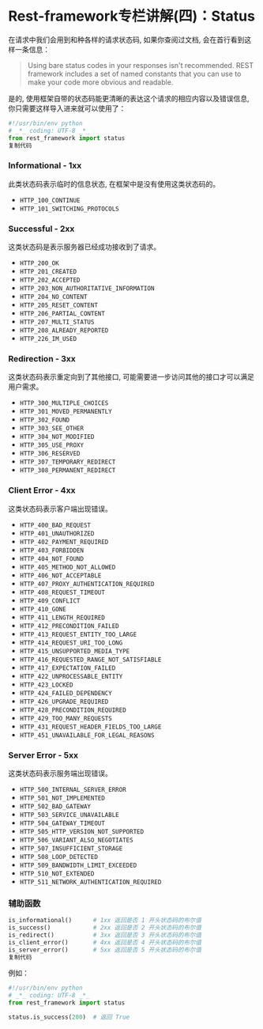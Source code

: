 # Rest-framework专栏讲解(四)：Status

在请求中我们会用到和种各样的请求状态码, 如果你查阅过文档, 会在首行看到这样一条信息：

> Using bare status codes in your responses isn't recommended. REST framework includes a set of named constants that you can use to make your code more obvious and readable.

是的, 使用框架自带的状态码能更清晰的表达这个请求的相应内容以及错误信息, 你只需要这样导入进来就可以使用了：

```python
#!/usr/bin/env python
# _*_ coding: UTF-8 _*_
from rest_framework import status
复制代码
```

### Informational - 1xx

此类状态码表示临时的信息状态, 在框架中是没有使用这类状态码的。

- `HTTP_100_CONTINUE`
- `HTTP_101_SWITCHING_PROTOCOLS`

### Successful - 2xx

这类状态码是表示服务器已经成功接收到了请求。

- `HTTP_200_OK`
- `HTTP_201_CREATED`
- `HTTP_202_ACCEPTED`
- `HTTP_203_NON_AUTHORITATIVE_INFORMATION`
- `HTTP_204_NO_CONTENT`
- `HTTP_205_RESET_CONTENT`
- `HTTP_206_PARTIAL_CONTENT`
- `HTTP_207_MULTI_STATUS`
- `HTTP_208_ALREADY_REPORTED`
- `HTTP_226_IM_USED`

### Redirection - 3xx

这类状态码表示重定向到了其他接口, 可能需要进一步访问其他的接口才可以满足用户需求。

- `HTTP_300_MULTIPLE_CHOICES`
- `HTTP_301_MOVED_PERMANENTLY`
- `HTTP_302_FOUND`
- `HTTP_303_SEE_OTHER`
- `HTTP_304_NOT_MODIFIED`
- `HTTP_305_USE_PROXY`
- `HTTP_306_RESERVED`
- `HTTP_307_TEMPORARY_REDIRECT`
- `HTTP_308_PERMANENT_REDIRECT`

### Client Error - 4xx

这类状态码表示客户端出现错误。

- `HTTP_400_BAD_REQUEST`
- `HTTP_401_UNAUTHORIZED`
- `HTTP_402_PAYMENT_REQUIRED`
- `HTTP_403_FORBIDDEN`
- `HTTP_404_NOT_FOUND`
- `HTTP_405_METHOD_NOT_ALLOWED`
- `HTTP_406_NOT_ACCEPTABLE`
- `HTTP_407_PROXY_AUTHENTICATION_REQUIRED`
- `HTTP_408_REQUEST_TIMEOUT`
- `HTTP_409_CONFLICT`
- `HTTP_410_GONE`
- `HTTP_411_LENGTH_REQUIRED`
- `HTTP_412_PRECONDITION_FAILED`
- `HTTP_413_REQUEST_ENTITY_TOO_LARGE`
- `HTTP_414_REQUEST_URI_TOO_LONG`
- `HTTP_415_UNSUPPORTED_MEDIA_TYPE`
- `HTTP_416_REQUESTED_RANGE_NOT_SATISFIABLE`
- `HTTP_417_EXPECTATION_FAILED`
- `HTTP_422_UNPROCESSABLE_ENTITY`
- `HTTP_423_LOCKED`
- `HTTP_424_FAILED_DEPENDENCY`
- `HTTP_426_UPGRADE_REQUIRED`
- `HTTP_428_PRECONDITION_REQUIRED`
- `HTTP_429_TOO_MANY_REQUESTS`
- `HTTP_431_REQUEST_HEADER_FIELDS_TOO_LARGE`
- `HTTP_451_UNAVAILABLE_FOR_LEGAL_REASONS`

### Server Error - 5xx

这类状态码表示服务端出现错误。

- `HTTP_500_INTERNAL_SERVER_ERROR`
- `HTTP_501_NOT_IMPLEMENTED`
- `HTTP_502_BAD_GATEWAY`
- `HTTP_503_SERVICE_UNAVAILABLE`
- `HTTP_504_GATEWAY_TIMEOUT`
- `HTTP_505_HTTP_VERSION_NOT_SUPPORTED`
- `HTTP_506_VARIANT_ALSO_NEGOTIATES`
- `HTTP_507_INSUFFICIENT_STORAGE`
- `HTTP_508_LOOP_DETECTED`
- `HTTP_509_BANDWIDTH_LIMIT_EXCEEDED`
- `HTTP_510_NOT_EXTENDED`
- `HTTP_511_NETWORK_AUTHENTICATION_REQUIRED`

### 辅助函数

```python
is_informational()      # 1xx 返回是否 1 开头状态码的布尔值
is_success()            # 2xx 返回是否 2 开头状态码的布尔值
is_redirect()           # 3xx 返回是否 3 开头状态码的布尔值
is_client_error()       # 4xx 返回是否 4 开头状态码的布尔值
is_server_error()       # 5xx 返回是否 5 开头状态码的布尔值
复制代码
```

例如：

```python
#!/usr/bin/env python
# _*_ coding: UTF-8 _*_
from rest_framework import status

status.is_success(200)  # 返回 True
```
